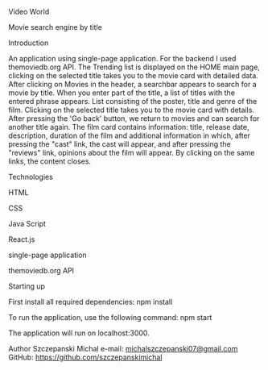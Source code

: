 Video World

Movie search engine by title

Introduction

An application using single-page application. For the backend I used themoviedb.org API. The Trending list is displayed on the HOME main page, clicking on the selected title takes you to the movie card with detailed data. After clicking on Movies in the header, a searchbar appears to search for a movie by title. When you enter part of the title, a list of titles with the entered phrase appears. List consisting of the poster, title and genre of the film. Clicking on the selected title takes you to the movie card with details. After pressing the 'Go back' button, we return to movies and can search for another title again. The film card contains information: title, release date, description, duration of the film and additional information in which, after pressing the "cast" link, the cast will appear, and after pressing the "reviews" link, opinions about the film will appear. By clicking on the same links, the content closes.

Technologies

HTML

CSS

Java Script

React.js

single-page application

themoviedb.org API


Starting up

First install all required dependencies:
npm install

To run the application, use the following command:
npm start

The application will run on localhost:3000.


Author
Szczepanski Michal
e-mail: michalszczepanski07@gmail.com
GitHub: https://github.com/szczepanskimichal
